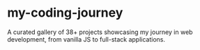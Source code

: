 # my-coding-journey
A curated gallery of 38+ projects showcasing my journey in web development, from vanilla JS to full-stack  applications.
